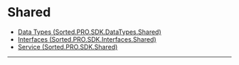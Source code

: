 # Shared
* [Data Types (Sorted.PRO.SDK.DataTypes.Shared)](/pro-sdk/ref-shared/Sorted.PRO.SDK.DataTypes.Shared.html)
* [Interfaces (Sorted.PRO.SDK.Interfaces.Shared)](/pro-sdk/ref-shared/Sorted.PRO.SDK.Interfaces.Shared.html)
* [Service (Sorted.PRO.SDK.Shared)](/pro-sdk/ref-shared/Sorted.PRO.SDK.Shared.html)

---

